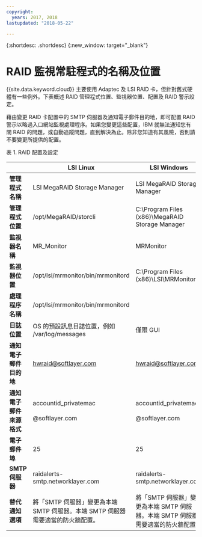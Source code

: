 ```yaml
---
copyright:
  years: 2017, 2018
lastupdated: "2018-05-22"

---
```


{:shortdesc: .shortdesc}
{:new_window: target="_blank"}

# RAID 監視常駐程式的名稱及位置
{{site.data.keyword.cloud}} 主要使用 Adaptec 及 LSI RAID 卡，但針對舊式硬體有一些例外。下表概述 RAID 管理程式位置、監視器位置、配置及 RAID 警示設定。

藉由變更 RAID 卡配置中的 SMTP 伺服器及通知電子郵件目的地，即可配置 RAID 警示以略過入口網站監視處理程序。如果您變更這些配置，IBM 就無法通知您有關 RAID 的問題，或自動追蹤問題，直到解決為止。除非您知道有其風險，否則請不要變更所提供的配置。

<caption>表 1. RAID 配置及設定</caption>

||LSI Linux|LSI Windows|Adaptec Linux|Adaptec Windows|
|---|---|---|---|---|
|**管理程式名稱**|LSI MegaRAID Storage Manager|LSI MegaRAID Storage Manager|Adaptec Storage Manager|Adaptec Storage Manager|
|**管理程式位置**|/opt/MegaRAID/storcli|C:\Program Files (x86)\MegaRAID Storage Manager|/usr/StorMan|C:\Program Files\Adaptec\Adaptec Storage Manager|
|**監視器名稱**|MR_Monitor|MRMonitor|Adaptec Event Manager|Adaptec Event Manager|
|**監視器位置**|/opt/lsi/mrmonitor/bin/mrmonitord|C:\Program Files (x86)\LSI\MRMonitor|/usr/StorMan|C:\Program Files\Adaptec\Adaptec Storage Manager|
|**處理程序名稱**|/opt/lsi/mrmonitor/bin/mrmonitord|||||
|**日誌位置**|OS 的預設訊息日誌位置，例如 /var/log/messages|僅限 GUI|/usr/StorMan/RaidEvtA.log|僅限 GUI|
|**通知電子郵件目的地**|[hwraid@softlayer.com](mailto:hwraid@softlayer.com)|[hwraid@softlayer.com](mailto:hwraid@softlayer.com)|[hwraid@softlayer.com](mailto:hwraid@softlayer.com)|[hwraid@softlayer.com](mailto:hwraid@softlayer.com)|
|**通知電子郵件來源格式**|accountid_privatemac<br /><br />@softlayer.com|accountid_privatemac<br /><br />@softlayer.com|accountid_privatemac<br /><br />@softlayer.com|accountid_privatemac<br /><br />@softlayer.com|
|**電子郵件埠**|25|25|25|25|
|**SMTP 伺服器**|raidalerts-smtp.networklayer.com|raidalerts-smtp.networklayer.com|raidalerts-smtp.networklayer.com|raidalerts-smtp.networklayer.com|
|**替代通知選項**|將「SMTP 伺服器」變更為本端 SMTP 伺服器。本端 SMTP 伺服器需要適當的防火牆配置。|將「SMTP 伺服器」變更為本端 SMTP 伺服器。本端 SMTP 伺服器需要適當的防火牆配置。|將「SMTP 伺服器」變更為本端 SMTP 伺服器。本端 SMTP 伺服器需要適當的防火牆配置。|將「SMTP 伺服器」變更為本端 SMTP 伺服器。本端 SMTP 伺服器需要適當的防火牆配置。|

